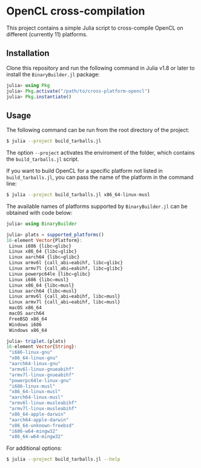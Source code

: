 # OpenCL cross-compilation

This project contains a simple Julia script to
cross-compile OpenCL on different (currently 11)
platforms.

## Installation

Clone this repository and run the following
command in Julia v1.8 or later to install the
`BinaryBuilder.jl` package:

```julia
julia> using Pkg
julia> Pkg.activate("/path/to/cross-platform-opencl")
julia> Pkg.instantiate()
```

## Usage

The following command can be run from the root
directory of the project:

```sh
$ julia --project build_tarballs.jl
```

The option `--project` activates the enviroment
of the folder, which contains the `build_tarballs.jl`
script.

If you want to build OpenCL for a specific platform
not listed in `build_tarballs.jl`, you can
pass the name of the platform in the command line:

```sh
$ julia --project build_tarballs.jl x86_64-linux-musl
```

The available names of platforms supported by `BinaryBuilder.jl`
can be obtained with code below:

```julia
julia> using BinaryBuilder

julia> plats = supported_platforms()
16-element Vector{Platform}:
 Linux i686 {libc=glibc}
 Linux x86_64 {libc=glibc}
 Linux aarch64 {libc=glibc}
 Linux armv6l {call_abi=eabihf, libc=glibc}
 Linux armv7l {call_abi=eabihf, libc=glibc}
 Linux powerpc64le {libc=glibc}
 Linux i686 {libc=musl}
 Linux x86_64 {libc=musl}
 Linux aarch64 {libc=musl}
 Linux armv6l {call_abi=eabihf, libc=musl}
 Linux armv7l {call_abi=eabihf, libc=musl}
 macOS x86_64
 macOS aarch64
 FreeBSD x86_64
 Windows i686
 Windows x86_64

julia> triplet.(plats)
16-element Vector{String}:
 "i686-linux-gnu"
 "x86_64-linux-gnu"
 "aarch64-linux-gnu"
 "armv6l-linux-gnueabihf"
 "armv7l-linux-gnueabihf"
 "powerpc64le-linux-gnu"
 "i686-linux-musl"
 "x86_64-linux-musl"
 "aarch64-linux-musl"
 "armv6l-linux-musleabihf"
 "armv7l-linux-musleabihf"
 "x86_64-apple-darwin"
 "aarch64-apple-darwin"
 "x86_64-unknown-freebsd"
 "i686-w64-mingw32"
 "x86_64-w64-mingw32"
```

For additional options:

```sh
$ julia --project build_tarballs.jl --help
```
